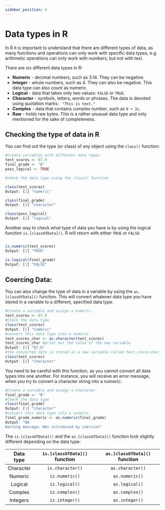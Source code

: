 ```yaml
---
sidebar_position: 4
---
```

# Data types in R

In R it is important to understand that there are different types of data, as many functions and operations can only work with specific data types, e.g. arithmetic operations can only work with numbers, but not with text. 

There are six different data types in R:
- **Numeric** - decimal numbers, such as 3.14. They can be negative.
- **Integer** - whole numbers, such as 4. They can also be negative. This data type can also count as numeric.
- **Logical** - data that takes only two values: `FALSE` or `TRUE`. 
- **Character** - symbols, letters, words or phrases. The data is denoted using quotation marks: ` "This is text."` 
- **Complex** - data that contains complex number, such as `9 + 3i`.
- **Raw** - holds raw bytes. This is a rather unusual data type and only mentioned for the sake of completeness.

## Checking the type of data in R
You can find out the type (or class) of any object using the `class()` function:

```r
#Create variables with different data types
test_scores <- 87.9
final_grade <- "B"
pass_logical <- TRUE

#check the data type using the class() function

class(test_scores)
Output: [1] "numeric"

class(final_grade)
Output: [1] "character"

class(pass_logical)
Output: [1] "logical"

```

Another way to check what type of data you have is by using the logical function `is.[classOfData]()`. R will return with either `TRUE` or `FALSE`:

```r

is.numeric(test_scores)
Output: [1] "TRUE"

is.logical(final_grade)
Output: [1] "FALSE"

```

## Coercing Data:
You can also change the type of data in a variable by using the `as.[classOfData]()` function.
This will convert whatever data type you have stored in a variable to a different, specified data type. 

```r
#Create a variable and assign a numeric. 
test_scores <- 87.9
#Check the data type
class(test_scores)
Output: [1] "numeric"
#convert this data type into a numeric
test_scores_char <- as.character(test_scores)
test_scores_char #print out the value of the new variable
Output: [1] "87.9"
#the converted data is stored in a new variable called test_score-char. Check the class:
class(test_scores)
Output: [1] "character"
```
You need to be careful with this function, as you cannot convert all data types into one another.
For instance, you will receive an error message, when you try to convert a character string into a numeric:

```r
#Create a variable and assign a character. 
final_grade <- "B"
#Check the data type
class(final_grade)
Output: [1] "character"
#convert this data type into a numeric
final_grade_numeric <- as.numeric(final_grade)
Output: "NA
Warning message: NAs introduced by coercion"

```
The `is.[classOfData]()` and the `as.[classOfData]()` function look slightly different depending on the data type:


| Data type    | `is.[classOfData]()` function | `as.[classOfData]()` function |
|:------:|:-----:|:-----------:|
| Character |  `is.character()` |        `as.character()` |
| Numeric      |  `is.numeric()` |          `as.numeric()` |
| Logical | `is.logical()` |        `as.logical()` |
| Complex     |  `is.complex()` |          `as.complex()` |
| Integers      | `is.integer()` | `as.integer()`
